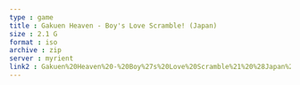 ```yaml
---
type : game
title : Gakuen Heaven - Boy's Love Scramble! (Japan)
size : 2.1 G
format : iso
archive : zip
server : myrient
link2 : Gakuen%20Heaven%20-%20Boy%27s%20Love%20Scramble%21%20%28Japan%29
---
```

